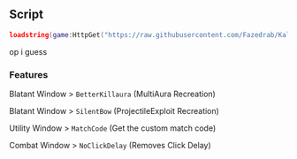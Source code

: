 ## Script
```lua
loadstring(game:HttpGet("https://raw.githubusercontent.com/Fazedrab/KaloV2-Modules/main/Modules.lua"))()
```

op i guess

### Features
Blatant Window > `BetterKillaura` (MultiAura Recreation)

Blatant Window > `SilentBow` (ProjectileExploit Recreation)

Utility Window > `MatchCode` (Get the custom match code)

Combat Window > `NoClickDelay` (Removes Click Delay)
